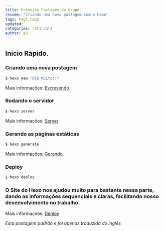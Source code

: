 ```yaml
---
title: Primeiro Postagem do Grupo.
resume: "Criando uma nova postagem com o Hexo"
tags: tag1 tag2
updated:
categories: cat1 cat2
author: a3
---
```

## Inicio Rapido.

### Criando uma nova postagem

``` bash
$ hexo new "Olá Muito!!"
```

Mais informações: [Escrevendo](https://hexo.io/pt-br/docs/writing.html)

### Rodando o servidor

``` bash
$ hexo server
```

Mais informações: [Server](https://hexo.io/pt-br/docs/server.html)

### Gerando as páginas estáticas

``` bash
$ hexo generate
```

Mais informações: [Gerando](https://hexo.io/pt-br/docs/generating.html)

### Deploy

``` bash
$ hexo deploy
```

### O Site do Hexo nos ajudou muito para bastante nessa parte, dando as informações sequenciais e claras, facilitando nosso desenvolvimento no trabalho.

Mais informações: [Deploy](https://hexo.io/pt-br/docs/deployment.html)

*Esta postagem padrão e foi apenas traduzida do inglês*
